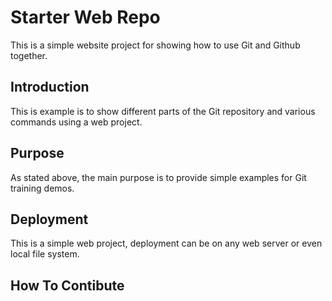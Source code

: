 # Starter Web Repo

This is a simple website project for 
showing how to use Git and Github together.

## Introduction 

This is example is to show different parts 
of the Git repository and various commands
using a web project.

## Purpose

As stated above, the main purpose is to 
provide simple examples for Git training
demos.

## Deployment

This is a simple web project, deployment
can be on any web server or even local 
file system. 

## How To Contibute